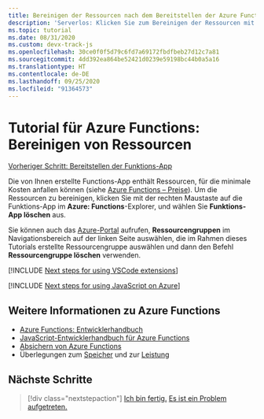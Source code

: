 ```yaml
---
title: Bereinigen der Ressourcen nach dem Bereitstellen der Azure Functions-Anwendung
description: 'Serverlos: Klicken Sie zum Bereinigen der Ressourcen mit der rechten Maustaste auf die Funktions-App im Azure Functions-Explorer, und wählen Sie „Funktions-App löschen“ aus.'
ms.topic: tutorial
ms.date: 08/31/2020
ms.custom: devx-track-js
ms.openlocfilehash: 30ce0f0f5d79c6fd7a69172fbdfbeb27d12c7a81
ms.sourcegitcommit: 4dd392ea864be52421d0239e59198bc44b0a5a16
ms.translationtype: HT
ms.contentlocale: de-DE
ms.lasthandoff: 09/25/2020
ms.locfileid: "91364573"
---
```

# <a name="tutorial-for-azure-functions-clean-up-resources"></a>Tutorial für Azure Functions: Bereinigen von Ressourcen

[Vorheriger Schritt: Bereitstellen der Funktions-App](tutorial-vscode-serverless-node-04.md)

Die von Ihnen erstellte Functions-App enthält Ressourcen, für die minimale Kosten anfallen können (siehe [Azure Functions – Preise](https://azure.microsoft.com/pricing/details/functions/)). Um die Ressourcen zu bereinigen, klicken Sie mit der rechten Maustaste auf die Funktions-App im **Azure: Functions**-Explorer, und wählen Sie **Funktions-App löschen** aus.

Sie können auch das [Azure-Portal](https://portal.azure.com) aufrufen, **Ressourcengruppen** im Navigationsbereich auf der linken Seite auswählen, die im Rahmen dieses Tutorials erstellte Ressourcengruppe auswählen und dann den Befehl **Ressourcengruppe löschen** verwenden.

[!INCLUDE [Next steps for using VSCode extensions](includes/tutorial-next-steps-vscode-extensions.md)]

[!INCLUDE [Next steps for using JavaScript on Azure](includes/tutorial-next-steps-js-azure.md)]

## <a name="learn-more-about-azure-functions"></a>Weitere Informationen zu Azure Functions

* [Azure Functions: Entwicklerhandbuch](/azure/azure-functions/functions-reference)
* [JavaScript-Entwicklerhandbuch für Azure Functions](/azure/azure-functions/functions-reference-node)
* [Absichern von Azure Functions](/azure/azure-functions/security-concepts)
* Überlegungen zum [Speicher](/azure/azure-functions/storage-considerations) und zur [Leistung](/azure/azure-functions/functions-best-practices)

## <a name="next-steps"></a>Nächste Schritte

> [!div class="nextstepaction"]
> [Ich bin fertig.](node-howto-write-serverless-code.md) [Es ist ein Problem aufgetreten.](https://www.research.net/r/PWZWZ52?tutorial=node-deployment-azurefunctions&step=clean-up-resources)